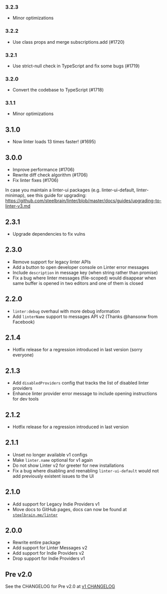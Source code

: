 ### 3.2.3
- Minor optimizations

### 3.2.2
- Use class props and merge subscriptions.add (#1720)

### 3.2.1
- Use strict-null check in TypeScript and fix some bugs (#1719)

### 3.2.0
- Convert the codebase to TypeScript (#1718)

### 3.1.1
- Minor optimizations

## 3.1.0
- Now linter loads 13 times faster! (#1695)


## 3.0.0
- Improve performance (#1706)
- Rewrite diff check algorithm (#1706)
- Fix linter fixes (#1706)

In case you maintain a linter-ui packages (e.g. linter-ui-default, linter-minimap), see this guide for upgrading: https://github.com/steelbrain/linter/blob/master/docs/guides/upgrading-to-linter-v3.md

## 2.3.1

- Upgrade dependencies to fix vulns

## 2.3.0

- Remove support for legacy linter APIs
- Add a button to open developer console on Linter error messages
- Include `description` in message key (when string rather than promise)
- Fix a bug where linter messages (file-scoped) would disappear when same buffer is opened in two editors and one of them is closed

## 2.2.0

- `linter:debug` overhaul with more debug information
- Add `linterName` support to messages API v2 (Thanks @hansonw from Facebook)

## 2.1.4

- Hotfix release for a regression introduced in last version (sorry everyone)

## 2.1.3

- Add `disabledProviders` config that tracks the list of disabled linter providers
- Enhance linter provider error message to include opening instructions for dev tools

## 2.1.2

- Hotfix release for a regression introduced in last version

## 2.1.1

- Unset no longer available v1 configs
- Make `linter.name` optional for v1 again
- Do not show Linter v2 for greeter for new installations
- Fix a bug where disabling and reenabling `linter-ui-default` would not add previously existent issues to the UI

## 2.1.0

- Add support for Legacy Indie Providers v1
- Move docs to GitHub pages, docs can now be found at [`steelbrain.me/linter`](http://steelbrain.me/linter)

## 2.0.0

- Rewrite entire package
- Add support for Linter Messages v2
- Add support for Indie Providers v2
- Drop support for Indie Providers v1

## Pre v2.0

See the CHANGELOG for Pre v2.0 at [v1 CHANGELOG](https://github.com/steelbrain/linter/blob/v1/CHANGELOG.md)
